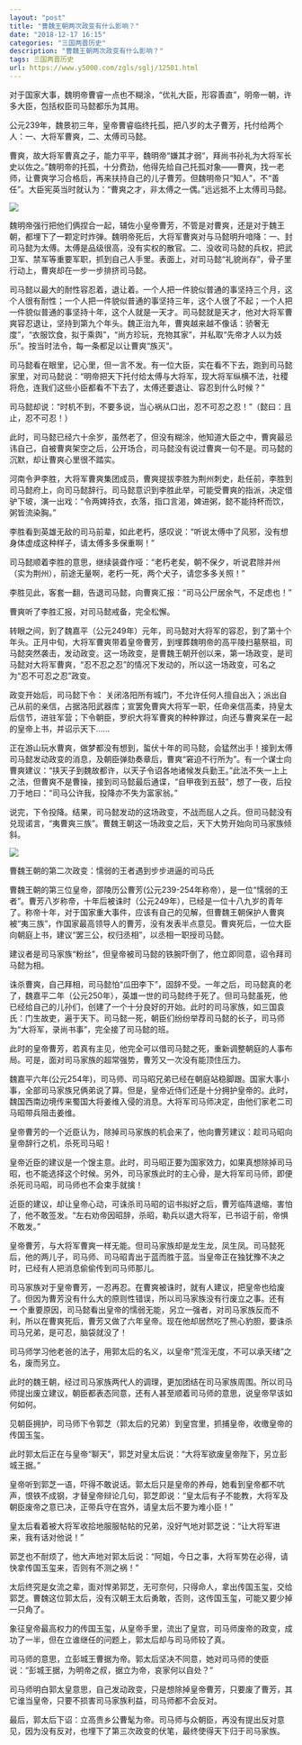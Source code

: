 ```yaml
---
layout: "post"
title: "曹魏王朝两次政变有什么影响？"
date: "2018-12-17 16:15"
categories: "三国两晋历史"
description: "曹魏王朝两次政变有什么影响？"
tags: 三国两晋历史
url: https://www.y5000.com/zgls/sglj/12501.html
---
```






对于国家大事，魏明帝曹睿一点也不糊涂，“优礼大臣，形容善直”，明帝一朝，许多大臣，包括权臣司马懿都乐为其用。

公元239年，魏景初三年，皇帝曹睿临终托孤，把八岁的太子曹芳，托付给两个人：一、大将军曹爽，二、太傅司马懿。

曹爽，故大将军曹真之子，能力平平，魏明帝“嫌其才弱“，拜尚书孙礼为大将军长史以佐之。”魏明帝的托孤，十分费劲，他得先给自己托孤对象——曹爽，找一老师，让曹爽学习合格后，再来扶持自己的儿子曹芳。但魏明帝只“知人”，不“善任”。大臣宪英当时就认为：“曹爽之才，非太傅之一偶。”远远抵不上太傅司马懿。

![](https://img.y5000.com/uploads/allimg/170207/8-1F20F9555U48.jpg)

魏明帝强行把他们俩捏合一起，辅佐小皇帝曹芳，不管是对曹爽，还是对于魏王朝，都埋下了一颗定时炸弹。魏明帝死后，大将军曹爽对与马懿明升喑降：一、封司马懿为太傅。太傅是品级很高，没有实权的散官。二、没收司马懿的兵权，把武卫军、禁军等重要军职，抓到自己人手里。表面上，对司马懿“礼貌尚存”，骨子里行动上，曹爽却在一步一步排挤司马懿。

司马懿以最大的耐性容忍着，退让着。一个人把一件貌似普通的事坚持三个月，这个人很有耐性；一个人把一件貌似普通的事坚持三年，这个人很了不起；一个人把一件貌似普通的事坚持十年，这个人就是一天才。司马懿就是天才，他对大将军曹爽容忍退让，坚持到第九个年头。魏正治九年，曹爽越来越不像话：骄奢无度”，“衣服饮食，拟于乘舆”，“尚方珍玩，充物其家”，并私取“先帝才人以为妓乐”。按当时法令，每一条都足以让曹爽“族灭”。

司马懿看在眼里，记心里，但一言不发。有一位大臣，实在看不下去，跑到司马懿家里，对司马懿说：“明帝把天下托付给太傅与大将军，现大将军纵横不法，社稷将危，连我们这些小臣都看不下去了，太傅还要退让、容忍到什么时候？”

司马懿却说：“时机不到，不要多说，当心祸从口出，忍不可忍之忍！”（懿曰：且止，忍不可忍！）

此时，司马懿已经六十余岁，虽然老了，但没有糊涂，他知道大臣之中，曹爽最忌讳自己，自被曹爽架空之后，公开场合，司马懿没有说过曹爽一句不是。司马懿的沉默，却让曹爽心里很不踏实。

河南令尹李胜，大将军曹爽集团成员，曹爽提拔李胜为荆州刺史，赴任前，李胜到司马懿府上，向司马懿辞行。司马懿意识到李胜此举，可能受曹爽的指派，决定借驴下坡，演一出戏：“令两婢持衣，衣落，指口言渴，婢进粥，懿不能持杯而饮，粥皆流染胸。”

李胜看到英雄无敌的司马前辈，如此老朽，感叹说：“听说太傅中了风邪，没有想身体虚成这种样子，请太傅多多保重啊！”

司马懿顺着李胜的意思，继续装聋作哑：“老朽老矣，朝不保夕，听说君除并州（实为荆州），前途无量啊，老朽一死，两个犬子，请您多多关照！”

李胜见此，客套一翻，告退司马懿，向曹爽汇报：“司马公尸居余气，不足虑也！”

曹爽听了李胜汇报，对司马懿戒备，完全松懈。

转眼之间，到了魏嘉平（公元249年）元年，司马懿对大将军的容忍，到了第十个年头。正月中旬，大将军曹爽带着皇帝曹芳，到埋葬魏明帝的高平陵扫墓祭祖，司马懿突然袭击，发动政变。这一场政变，是曹魏王朝开创以来，第一场政变，是司马懿对大将军曹爽，“忍不忍之忍”的情况下发动的，所以这一场政变，可名之为“忍不可忍之忍”政变。

政变开始后，司马懿下令：
关闭洛阳所有城门，不允许任何人擅自出入；派出自己从前的亲信，占据洛阳武器库；宣罢免曹爽大将军一职，任命亲信高柔，持皇太后信节，进驻军营；下令朝臣，罗织大将军曹爽的种种罪过，向还与曹爽呆在一起的皇帝上书，并诏示天下......

正在游山玩水曹爽，做梦都没有想到，蜇伏十年的司马懿，会猛然出手！接到太傅司马懿发动政变的消息，及朝臣弹劾奏章后，曹爽“窘迫不行所为”。有一个谋士向曹爽建议：“挟天子到魏故都许，以天子令诏各地诸候发兵勤王。”此法不失一上上之法，但曹爽不是曹操，接到司马懿最后通谍，“自甲夜到五鼓”，想了一夜，后投刀于地曰：“司马公许我，投降亦不失为富家翁。”

说完，下令投降。结果，司马懿发动的这场政变，不战而屈人之兵。但司马懿没有兑现诺言，“夷曹爽三族”。曹魏王朝这一场政变之后，天下大势开始向司马家族倾斜。

![](https://img.y5000.com/uploads/allimg/170207/8-1F20F9560T05.jpg)

曹魏王朝的第二次政变：懦弱的王者遇到步步进逼的司马氏

曹魏王朝的第三位皇帝，邵陵历公曹芳(公元239-254年称帝），是一位“懦弱的王者”。曹芳八岁称帝，十年后被诛时（公元249年），已经是一位十八九岁的青年了。称帝十年，对于国家重大事件，应该有自己的见解，但曹魏王朝保护人曹爽被“夷三族”，作国家最高领导人的曹芳，没有发表半点意见。曹爽死后，一位大臣向朝庭上书，建议“罢三公，权归丞相”，以丞相一职授司马懿。

建议者是司马家族“粉丝”，但皇帝被司马懿的铁腕吓倒了，他立即同意，诏令拜司马懿为相。

诛杀曹爽，自己拜相，司马懿怕“瓜田李下”，固辞不受。一年之后，司马懿真的老了，魏嘉平二年（公元250年），英雄一世的司马懿终于死了。但司马懿虽死，他已经给自己的儿孙们，创建了一个十分良好的开始。此时的司马家族，如三国袁氏：门生故吏，遍于天下。司马懿一死，朝臣们纷纷举荐司马懿的长子，司马师为“大将军，录尚书事”，完全接了司马懿的班。

此时的皇帝曹芳，若真有主见，他完全可以借司马懿之死，重新调整朝庭的人事布局。可是，面对司马家族的超常强势，曹芳又一次没有能顶住压力。

魏嘉平六年(公元254年)，司马师、司马昭兄弟已经在朝庭站稳脚跟。国家大事小事，全部司马家族兄俩弟说了算。但是，皇帝近侍们还是十分拥护皇帝的。此时，魏国西南边境传来蜀国大将姜维入侵的消息。大将军司马师决定，由他们家老二司马昭带兵阻击姜维。

皇帝曹芳的一个近臣认为，除掉司马家族的机会来了，他向曹芳建议：趁司马昭向皇帝辞行之机，杀死司马昭！

皇帝近臣的建议是一个馊主意。此时，司马昭正要为国家效力，如果真想除掉司马昭，也不能选择这个时候。另外，司马家族此时的主心骨，是大将军司马师，即便杀死司马昭，司马师也不会束手就擒！

近臣的建议，却让皇帝心动，可诛杀司马昭的诏书拟好之后，曹芳临阵退缩，害怕了，他不敢签发。“左右劝帝因昭辞，杀昭，勒兵以退大将军，已书诏于前，帝惧不敢发。”

皇帝曹芳，与大将军曹爽一样无能。但司马家族却是龙生龙，凤生凤。司马懿死后，他的两儿子，司马师、司马昭青出于蓝而胜于蓝。当皇帝正在独犹豫不决之时，已经有人把消息偷偷传到司马师那儿。

司马家族对于皇帝曹芳，一忍再忍。在曹爽被诛时，就有人建议，把皇帝也给废了。但因为曹芳没有什么大的原则性错误，所以司马家族没有行废立之事。还有 **一**
个重要原因，司马懿看出皇帝的懦弱无能，另立一强者，对司马家族反而不利，所以在曹爽死后，曹芳又做了六年皇帝。现在他却居然吃了熊心豹胆，要诛杀司马兄弟，是可忍，脑袋就没了！

司马师学习他老爸的法子，用郭太后的名义，以皇帝“荒淫无度，不可以承天绪”之名，废而另立。

此时的魏王朝，经过司马家族两代人的调理，更加团结在司马家族周围。所以司马师提出废立建议，朝臣都表态同意，还有人甚至顺着司马师的意思，说皇帝早该如何如何。

见朝臣拥护，司马师下令郭芝（郭太后的兄弟）到皇宫里，抓捕皇帝，收缴皇帝的传国玉玺。

此时郭太后正在与皇帝“聊天”，郭芝对皇太后说：“大将军欲废皇帝陛下，另立彭城王据。”

皇帝听到郭芝一语，吓得不敢说话。郭太后只是皇帝的养母，她看到皇帝都不吭声，恨铁不成钢，才替皇帝辩论几句，郭芝即说：“皇太后有子不能教，大将军及朝臣废帝之意已决，正带兵守在宫外，请皇太后不要为难小臣！”

皇太后看着被大将军收拾地服服帖帖的兄弟，没好气地对郭芝说：“让大将军进来，我有话对他说！”

郭芝也不耐烦了，他大声地对郭太后说：“阿姐，今日之事，大将军势在必得，请快拿传国玉玺来，否则有不测之祸！”

太后终究是女流之辈，面对悍弟郭芝，无可奈何，只得命人，拿出传国玉玺，交给郭芝。曹魏这位郭太后，没有汉朝王太后勇敢，否则，这传国玉玺，可能又要少掉一只角了。

象征皇帝最高权力的传国玉玺，从皇帝手里，流出了皇宫，司马师废帝的政变，成功了一半，但在立谁继任的问题上，郭太后却与司马师较了真。

司马师的意思，立彭城王曹据为帝。郭太后坚决不同意，她对司马师的使臣说：“彭城王据，为明帝之叔，据立为帝，哀家何以自处？”

司马师明白郭太皇意思，自己发动政变，只是想除掉皇帝曹芳，只要废了曹芳，其它谁当皇帝，只要不损害司马家族利益，司马师都不会反对。

最后，郭太后下诏：立高贵乡公曹髦为帝。司马师与众朝臣，再没有提出反对意见，因为没有反对，也埋下了第三次政变的伏笔，最终使得天下归于司马家族。
